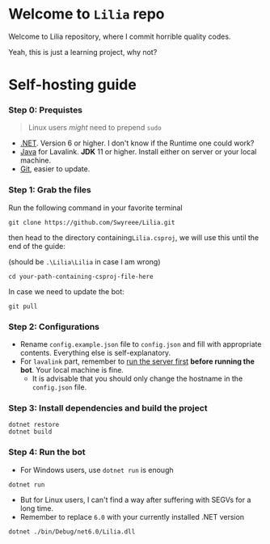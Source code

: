 # Welcome to `Lilia` repo
Welcome to Lilia repository, where I commit horrible quality codes.

Yeah, this is just a learning project, why not?

# Self-hosting guide
### Step 0: Prequistes
> Linux users *might* need to prepend `sudo`

- [.NET](https://dotnet.microsoft.com/download). Version 6 or higher. I don't know if the Runtime one could work?
- [Java](https://www.java.com/en/download/) for Lavalink. **JDK** 11 or higher. Install either on server or your local machine.
- [Git](https://git-scm.com/), easier to update.

### Step 1: Grab the files
Run the following command in your favorite terminal
```shell
git clone https://github.com/Swyreee/Lilia.git
```
then head to the directory containing`Lilia.csproj`, we will use this until the end of the guide:

(should be `.\Lilia\Lilia` in case I am wrong)
```shell
cd your-path-containing-csproj-file-here
```

In case we need to update the bot:
```shell
git pull
```

### Step 2: Configurations
- Rename `config.example.json` file to `config.json` and fill with appropriate contents. Everything else is self-explanatory.
- For `lavalink` part, remember to [run the server first](https://github.com/freyacodes/Lavalink#server-configuration) **before running the bot**. Your local machine is fine.
  - It is advisable that you should only change the hostname in the `config.json` file.

### Step 3: Install dependencies and build the project
```shell
dotnet restore
dotnet build
```

### Step 4: Run the bot
- For Windows users, use `dotnet run` is enough
```shell
dotnet run
```
- But for Linux users, I can't find a way after suffering with SEGVs for a long time.
- Remember to replace `6.0` with your currently installed .NET version
```shell
dotnet ./bin/Debug/net6.0/Lilia.dll
```